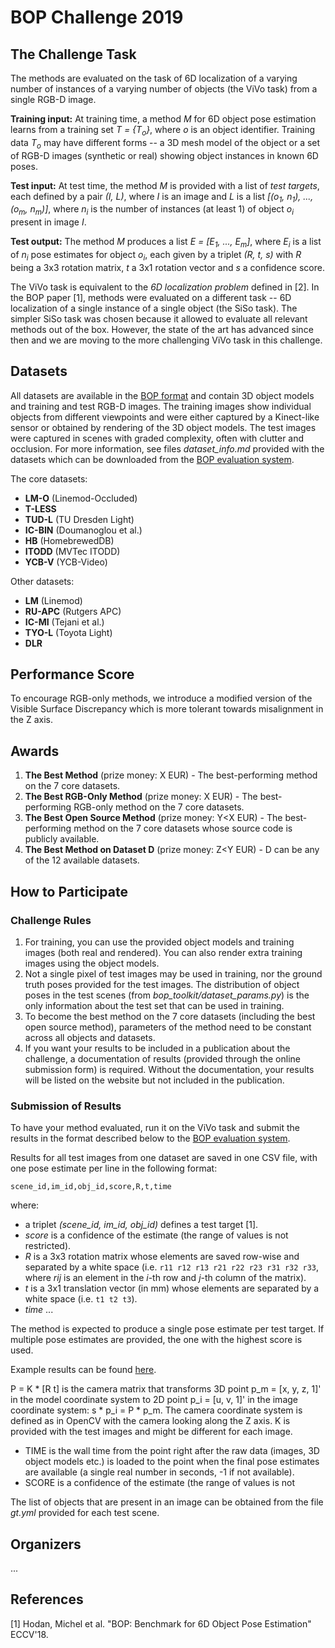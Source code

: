 # BOP Challenge 2019

## The Challenge Task

The methods are evaluated on the task of 6D localization of a varying number of
instances of a varying number of objects (the ViVo task) from a single RGB-D
image.

**Training input:** At training time, a method *M* for 6D object pose estimation
learns from a training set *T = {T<sub>o</sub>}*, where *o* is an object
identifier. Training data *T<sub>o</sub>* may have different forms -- a 3D mesh
model of the object or a set of RGB-D images (synthetic or real) showing object
instances in known 6D poses.

**Test input:** At test time, the method *M* is provided with a list of *test
targets*, each defined by a pair *(I, L)*, where *I* is an image and *L* is a
list *[(o<sub>1</sub>, n<sub>1</sub>), ..., (o<sub>m</sub>, n<sub>m</sub>)]*,
where *n<sub>i</sub>* is the number of instances (at least 1) of object
*o<sub>i</sub>* present in image *I*.

**Test output:** The method *M* produces a list
*E = [E<sub>1</sub>, ..., E<sub>m</sub>]*, where
*E<sub>i</sub>* is a list of *n<sub>i</sub>* pose estimates for object
*o<sub>i</sub>*, each given by a triplet *(R, t, s)* with *R* being a 3x3
rotation matrix, *t* a 3x1 rotation vector and *s* a confidence score.

The ViVo task is equivalent to the *6D localization problem* defined in [2].
In the BOP paper [1], methods were evaluated on a different task --
6D localization of a single instance of a single object (the SiSo task).
The simpler SiSo task was chosen because it allowed to evaluate all relevant
methods out of the box. However, the state of the art has advanced since then
and we are moving to the more challenging ViVo task in this challenge.

## Datasets

All datasets are available in the
[BOP format](https://github.com/thodan/bop_toolkit/blob/master/docs/bop_datasets_format.md)
and contain 3D object models and training and test RGB-D images. The training
images show individual objects from different viewpoints and were either
captured by a Kinect-like sensor or obtained by rendering of the 3D object
models. The test images were captured in scenes with graded complexity, often
with clutter and occlusion. For more information, see files *dataset_info.md*
provided with the datasets which can be downloaded from the
[BOP evaluation system](http://bop.felk.cvut.cz/datasets/).

The core datasets:

* **LM-O** (Linemod-Occluded)
* **T-LESS**
* **TUD-L** (TU Dresden Light)
* **IC-BIN** (Doumanoglou et al.)
* **HB** (HomebrewedDB)
* **ITODD** (MVTec ITODD)
* **YCB-V** (YCB-Video)

Other datasets:

* **LM** (Linemod)
* **RU-APC** (Rutgers APC)
* **IC-MI** (Tejani et al.)
* **TYO-L** (Toyota Light)
* **DLR**

## Performance Score

To encourage RGB-only methods, we introduce a modified version of the Visible
Surface Discrepancy which is more tolerant towards misalignment in the Z axis.

## Awards

1. **The Best Method** (prize money: X EUR) - The best-performing method on
the 7 core datasets.
2. **The Best RGB-Only Method** (prize money: X EUR) - The best-performing
RGB-only method on the 7 core datasets.
3. **The Best Open Source Method** (prize money: Y<X EUR) - The best-performing
method on the 7 core datasets whose source code is publicly available.
4. **The Best Method on Dataset D** (prize money: Z<Y EUR) - D can be any of the
12 available datasets.

## How to Participate

### Challenge Rules

1. For training, you can use the provided object models and training images
(both real and rendered). You can also render extra training images using the
object models.
2. Not a single pixel of test images may be used in training, nor the ground
truth poses provided for the test images. The distribution of object poses in
the test scenes (from *bop_toolkit/dataset_params.py*) is the only information
about the test set that can be used in training.
3. To become the best method on the 7 core datasets (including the best open
source method), parameters of the method need to be constant across all objects
and datasets.
4. If you want your results to be included in a publication about the challenge,
a documentation of results (provided through the online submission form) is
required. Without the documentation, your results will be listed on the website
but not included in the publication.

### Submission of Results

To have your method evaluated, run it on the ViVo task and submit the results in
the format described below to the
[BOP evaluation system](http://bop.felk.cvut.cz).

Results for all test images from one dataset are saved in one CSV file, with one
pose estimate per line in the following format:

```
scene_id,im_id,obj_id,score,R,t,time
```

where:
* a triplet *(scene_id, im_id, obj_id)* defines a test target [1].
* *score* is a confidence of the estimate (the range of values is not
restricted).
* *R* is a 3x3 rotation matrix whose elements are saved row-wise and separated
by a white space (i.e. ```r11 r12 r13 r21 r22 r23 r31 r32 r33```, where *rij* is
an element in the *i*-th row and *j*-th column of the matrix).
* *t* is a 3x1 translation vector (in mm) whose elements are separated by a
white space (i.e. ```t1 t2 t3```).
* *time* ...

The method is expected to produce a single pose estimate per test target.
If multiple pose estimates are provided, the one with the highest score is used.

Example results can be found
[here](http://ptak.felk.cvut.cz/6DB/public/bop_sample_results).

P = K * [R t] is the camera matrix that transforms 3D point p\_m = [x, y, z, 1]'
in the model coordinate system to 2D point p\_i = [u, v, 1]' in the image
coordinate system: s * p\_i = P * p\_m. The camera coordinate system is defined
as in OpenCV with the camera looking along the Z axis. K is provided with the
test images and might be different for each image.

* TIME is the wall time from the point right after the raw data (images, 3D
object models etc.) is loaded to the point when the final pose estimates are
available (a single real number in seconds, -1 if not available).
* SCORE is a confidence of the estimate (the range of values is not

The list of objects that are present in an image can be obtained from the file
*gt.yml* provided for each test scene.

## Organizers

...

## References

[1] Hodan, Michel et al. "BOP: Benchmark for 6D Object Pose Estimation" ECCV'18.
